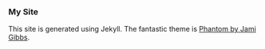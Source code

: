 ### My Site

This site is generated using Jekyll. The fantastic theme is [Phantom by Jami Gibbs](http://jamigibbs.github.io/phantom/).
